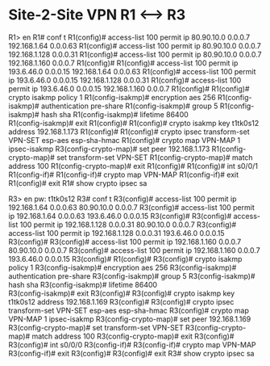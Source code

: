 # Site-2-Site VPN R1 <--> R3


R1> en
R1# conf t
R1(config)# access-list 100 permit ip 80.90.10.0  0.0.0.7     192.168.1.64   0.0.0.63
R1(config)# access-list 100 permit ip 80.90.10.0  0.0.0.7     192.168.1.128  0.0.0.31
R1(config)# access-list 100 permit ip 80.90.10.0  0.0.0.7     192.168.1.160  0.0.0.7
R1(config)#
R1(config)# access-list 100 permit ip 193.6.46.0  0.0.0.15     192.168.1.64   0.0.0.63
R1(config)# access-list 100 permit ip 193.6.46.0  0.0.0.15     192.168.1.128  0.0.0.31
R1(config)# access-list 100 permit ip 193.6.46.0  0.0.0.15     192.168.1.160  0.0.0.7
R1(config)#
R1(config)# crypto isakmp policy 1
R1(config-isakmp)# encryption aes 256 
R1(config-isakmp)# authentication  pre-share
R1(config-isakmp)# group 5 
R1(config-isakmp)# hash sha 
R1(config-isakmp)# lifetime 86400  
R1(config-isakmp)# exit 
R1(config)#
R1(config)# crypto isakmp key t1tk0s12 address 192.168.1.173
R1(config)#
R1(config)# crypto ipsec transform-set VPN-SET esp-aes esp-sha-hmac 
R1(config)# crypto map VPN-MAP 1 ipsec-isakmp
R3(config-crypto-map)# set peer 192.168.1.173
R1(config-crypto-map)# set transform-set VPN-SET 
R1(config-crypto-map)# match address 100 
R1(config-crypto-map)# exit 
R1(config)# 
R1(config)# int s0/0/1
R1(config-if)#
R1(config-if)# crypto map VPN-MAP
R1(config-if)# exit 
R1(config)#  exit
R1# show crypto ipsec  sa

R3> en
pw: t1tk0s12
R3# conf t
R3(config)#  access-list 100 permit ip  192.168.1.64  0.0.0.63   80.90.10.0  0.0.0.7
R3(config)#  access-list 100 permit ip  192.168.1.64  0.0.0.63   193.6.46.0  0.0.0.15
R3(config)#
R3(config)#  access-list 100 permit ip 192.168.1.128  0.0.0.31   80.90.10.0  0.0.0.7
R3(config)#  access-list 100 permit ip 192.168.1.128  0.0.0.31   193.6.46.0  0.0.0.15
R3(config)#
R3(config)#  access-list 100 permit ip 192.168.1.160  0.0.0.7    80.90.10.0  0.0.0.7
R3(config)#  access-list 100 permit ip 192.168.1.160  0.0.0.7    193.6.46.0  0.0.0.15
R3(config)#
R1(config)#
R3(config)# crypto isakmp policy 1
R3(config-isakmp)# encryption aes 256 
R3(config-isakmp)# authentication  pre-share
R3(config-isakmp)# group 5 
R3(config-isakmp)# hash sha 
R3(config-isakmp)# lifetime 86400  
R3(config-isakmp)# exit 
R3(config)#
R3(config)# crypto isakmp key t1tk0s12 address 192.168.1.169
R3(config)#
R3(config)# crypto ipsec transform-set VPN-SET esp-aes esp-sha-hmac 
R3(config)# crypto map VPN-MAP 1 ipsec-isakmp
R3(config-crypto-map)# set peer 192.168.1.169
R3(config-crypto-map)# set transform-set VPN-SET 
R3(config-crypto-map)# match address 100 
R3(config-crypto-map)# exit 
R3(config)# 
R3(config)# int s0/0/0
R3(config-if)#
R3(config-if)# crypto map VPN-MAP
R3(config-if)# exit 
R3(config)# 
R3(config)#  exit
R3# show crypto ipsec  sa



